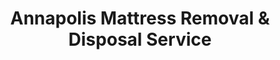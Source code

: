 ---
layout: location.njk
title: Annapolis Mattress Removal & Disposal Service
description: Professional mattress removal in Annapolis, Maryland. Next-day pickup  Licensed service for Maryland's capital city with Naval Academy and government district convenience.
permalink: /mattress-removal/maryland/annapolis/
city: Annapolis
state: Maryland
stateSlug: maryland
tier: 2
coordinates: 
  lat: 38.9784
  lng: -76.4951
pricing:
  startingPrice: 125
  single: 125
  queen: 155
  king: 180
  boxSpring: 30
pageContent:
  heroDescription: "Professional mattress removal service in Annapolis, Maryland's capital city.  with next-day pickup for Naval Academy families, government employees, and Chesapeake Bay communities. Licensed service combining historic charm with modern convenience."
  aboutService: "Annapolis's dedicated mattress removal service, tailored for Maryland's distinguished capital city atmosphere. With 40,000 residents balancing maritime heritage and government responsibilities, we understand our community's unique rhythm - from Naval Academy housing transitions to state employee relocations around the Historic District. Our service navigates everything from colonial-era homes near the State House to contemporary waterfront properties in Eastport. Unlike basic hauling services, we're part of a nationwide program that has recycled over 1 million mattresses, bringing professional environmental solutions that honor Annapolis's commitment to preserving Chesapeake Bay while serving a community where history meets modern sophistication."
  serviceAreasIntro: "We provide comprehensive mattress pickup services throughout Annapolis's distinctive neighborhoods, from waterfront communities to government districts:"
  regulationsCompliance: "As a specialized mattress removal service with over 1 million mattresses recycled nationwide, we exceed Anne Arundel County waste management standards while complementing municipal bulk collection services. Unlike standard curbside disposal limited to three items weekly, our professional service provides convenient door-to-door pickup with proven environmental programs that ensure 90% material recovery through certified recycling facilities, meeting Maryland's environmental stewardship expectations."
  environmentalImpact: "Every mattress we collect in Annapolis supports Maryland's environmental leadership and the capital city's commitment to Chesapeake Bay protection. Through our certified recycling network that has processed over 1 million mattresses nationwide, we recover steel springs, foam, cotton, and wood components rather than relying on landfill disposal. Our service helps manage Annapolis's unique furniture turnover - from Naval Academy family housing changes to government employee relocations - ensuring materials are processed through our proven environmental program rather than adding to county waste streams."
  howItWorksScheduling: "Maritime and government-friendly scheduling available throughout Annapolis with coordination around Naval Academy schedules, state government hours, and the sophisticated pace of Maryland's capital city. We accommodate Historic District access needs, waterfront property logistics, and the refined expectations of a prestigious community."
  howItWorksService: "Our licensed and insured team handles mattress removal from historic colonial homes, Naval Academy housing, waterfront properties, and government district residences throughout Annapolis, understanding both maritime community standards and capital city sophistication."
  howItWorksDisposal: "Your mattress joins our nationwide environmental achievement of recycling over 1 million mattresses. Unlike standard county disposal, we ensure 90% material recovery through our certified recycling network, with components processed at specialized facilities that exceed Maryland's environmental standards while protecting the Chesapeake Bay watershed."
  sidebarStats:
    mattressesRemoved: "2,156"
neighborhoods: [
  {
    "name": "Historic District",
    "zipCodes": [
      "21401"
    ]
  },
  {
    "name": "Downtown Annapolis",
    "zipCodes": [
      "21401"
    ]
  },
  {
    "name": "Eastport",
    "zipCodes": [
      "21403"
    ]
  },
  {
    "name": "Murray Hill",
    "zipCodes": [
      "21401"
    ]
  },
  {
    "name": "Naval Academy Area",
    "zipCodes": [
      "21402"
    ]
  },
  {
    "name": "Parole",
    "zipCodes": [
      "21401"
    ]
  },
  {
    "name": "Hillsmere Shores",
    "zipCodes": [
      "21403"
    ]
  },
  {
    "name": "Bay Ridge",
    "zipCodes": [
      "21403"
    ]
  },
  {
    "name": "Cape St. Claire",
    "zipCodes": [
      "21409"
    ]
  },
  {
    "name": "Riva",
    "zipCodes": [
      "21140"
    ]
  },
  {
    "name": "Herald Harbor",
    "zipCodes": [
      "20424"
    ]
  },
  {
    "name": "Severn",
    "zipCodes": [
      "21144"
    ]
  },
  {
    "name": "Crownsville",
    "zipCodes": [
      "21032"
    ]
  },
  {
    "name": "State Circle Area",
    "zipCodes": [
      "21401"
    ]
  },
  {
    "name": "West Annapolis",
    "zipCodes": [
      "21401"
    ]
  }
]
zipCodes: [
  "21401",
  "21402",
  "21403"
]
recyclingPartners: [
  "Anne Arundel County Recycling Centers",
  "Certified Mattress Recycling Network", 
  "Regional Environmental Processing Centers"
]
localRegulations: "Anne Arundel County provides bulk item collection for mattresses with a three-item weekly limit placed curbside by 6 AM on collection day. Our professional mattress removal service provides convenient door-to-door pickup that eliminates scheduling constraints and transportation needs while our proven program ensures maximum material recovery rather than standard landfill disposal."
nearbyCities: [
  {
    "name": "Baltimore",
    "slug": "baltimore",
    "distance": 25,
    "isSuburb": false
  },
  {
    "name": "Frederick",
    "slug": "frederick",
    "distance": 45,
    "isSuburb": false
  }
]
reviews:
  count: 73
  featured: [
  {
    "text": "Outstanding! Handled our midshipman housing changeover with military precision. The crew understood our tight timeline and worked around the Academy's strict protocols. Professional from start to finish.",
    "author": "Lt. Commander Davis",
    "neighborhood": "Naval Academy Area"
  },
  {
    "text": "Super quick service during our waterfront condo sale prep. Love that they recycled everything instead of just tossing it. The guys were careful navigating our narrow Eastport streets and respected our marina community. Definitely recommend!",
    "author": "Jennifer & Mike S.",
    "neighborhood": "Eastport"  
  },
  {
    "text": "Needed mattress pickup for my elderly mother's Murray Hill home. They were incredibly respectful of our historic colonial property, arrived exactly on time, and handled everything with such care. Worth every penny for the peace of mind.",
    "author": "Dr. Patricia Chen",
    "neighborhood": "Murray Hill"
  }
]
faqs: [
  {
    "question": "How much does mattress removal cost in Annapolis?",
    "answer": "Mattress removal in Annapolis starts at $125 for a single mattress. Two-piece sets (mattress + box spring) cost $155, and three-piece sets are $180. All pricing includes pickup, transportation, and eco-friendly recycling through our proven environmental program."
  },
  {
    "question": "Do you accommodate Naval Academy and government employee schedules?",
    "answer": "Absolutely! We understand Annapolis's unique rhythm as Maryland's capital and naval community. We offer flexible scheduling around military deployments, government work hours, and Naval Academy family needs. We regularly serve military families and understand the importance of reliable, professional service."
  },
  {
    "question": "What areas of Annapolis do you serve?",
    "answer": "We serve all of Annapolis including the Historic District, Eastport, Murray Hill, Naval Academy area, Parole, and all waterfront communities. Our comprehensive service covers ZIP codes 21401, 21402, and 21403 throughout Maryland's capital city."
  },
  {
    "question": "Can you work around Historic District access restrictions?",
    "answer": "Yes! Our team is familiar with Annapolis's Historic District guidelines and can coordinate pickup times to work around colonial architecture access needs, narrow streets, and tourism traffic patterns. We plan logistics to respect the historic character of our capital city."
  },
  {
    "question": "How does your recycling program compare to Anne Arundel County collection?",
    "answer": "While Anne Arundel County provides bulk collection with weekly limits, our specialized mattress recycling program ensures 90% material recovery through certified facilities. We've recycled over 1 million mattresses nationwide, providing environmental benefits that exceed standard county disposal while protecting the Chesapeake Bay watershed."
  },
  {
    "question": "What happens to my mattress after pickup in Annapolis?",
    "answer": "Your mattress joins our nationwide environmental program that has successfully recycled over 1 million mattresses. Components are processed at certified recycling facilities where steel springs, foam, and cotton are recovered rather than sent to landfills, supporting Maryland's environmental stewardship goals."
  },
  {
    "question": "Do you offer next-day service in Annapolis?",
    "answer": "Yes! Next-day pickup is available throughout Annapolis when booked before 2 PM. Our proximity to the Baltimore-Washington corridor allows us to provide reliable, quick scheduling for both emergency needs and planned moves."
  },
  {
    "question": "Are you licensed for Maryland operations?",
    "answer": "Yes, we are fully licensed and insured to operate in Maryland and comply with all state environmental regulations. We maintain comprehensive liability coverage and follow Maryland DEP waste management requirements while providing the professional service standards expected in our state capital."
  }
]
schema: |
  {
    "@context": "https://schema.org",
    "@type": "LocalBusiness",
    "name": "A Bedder World Annapolis",
    "description": "Professional mattress removal service in Annapolis, Maryland. Licensed service for Maryland's capital city with Naval Academy and government district convenience.",
    "url": "https://abedderworld.com/mattress-removal/maryland/annapolis/",
    "telephone": "720-263-6094",
    "address": {
      "@type": "PostalAddress",
      "addressLocality": "Annapolis",
      "addressRegion": "Maryland",
      "addressCountry": "US"
    },
    "geo": {
      "@type": "GeoCoordinates",
      "latitude": "38.9784",
      "longitude": "-76.4951"
    },
    "areaServed": {
      "@type": "City",
      "name": "Annapolis"
    },
    "priceRange": "$125-$180",
    "aggregateRating": {
      "@type": "AggregateRating",
      "ratingValue": "4.9",
      "reviewCount": "73"
    }
  }
---